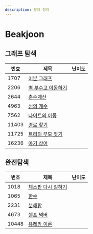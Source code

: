 ```yaml
---
description: 문제 정리
---
```


# Beakjoon

## 그래프 탐색

| 번호    | 제목                                                 | 난이도                                                           |
| ----- | -------------------------------------------------- | ------------------------------------------------------------- |
| 1707  | [이분 그래프](../baekjoon/undefined/gold.md#1707)       | <img src="../.gitbook/assets/12.svg" alt="" data-size="line"> |
| 2206  | [벽 부수고 이동하기](../baekjoon/undefined/gold.md#2206)   | <img src="../.gitbook/assets/13.svg" alt="" data-size="line"> |
| 2644  | [촌수계산](../baekjoon/undefined/silver.md#2644)       | <img src="../.gitbook/assets/9.svg" alt="" data-size="line">  |
| 4963  | [섬의 개수](../baekjoon/undefined/silver.md#4963)      | <img src="../.gitbook/assets/9.svg" alt="" data-size="line">  |
| 7562  | [나이트의 이동](../baekjoon/undefined/silver.md#7562)    | <img src="../.gitbook/assets/10.svg" alt="" data-size="line"> |
| 11403 | [경로 찾기](../baekjoon/undefined/silver.md#11403)     | <img src="../.gitbook/assets/10.svg" alt="" data-size="line"> |
| 11725 | [트리의 부모 찾기](../baekjoon/undefined/silver.md#11725) | <img src="../.gitbook/assets/9.svg" alt="" data-size="line">  |
| 16236 | [아기 상어](../baekjoon/undefined/gold.md#16236)       | <img src="../.gitbook/assets/13.svg" alt="" data-size="line"> |

## 완전탐색

| 번호    | 제목                                                   | 난이도                                                              |
| ----- | ---------------------------------------------------- | ---------------------------------------------------------------- |
| 1018  | [체스판 다시 칠하기](../baekjoon/undefined-1/silver.md#1018) | <img src="../.gitbook/assets/7 (1).svg" alt="" data-size="line"> |
| 1065  | [한수](../baekjoon/undefined-1/silver.md#1065)         | <img src="../.gitbook/assets/7 (1).svg" alt="" data-size="line"> |
| 2231  | [분해합](../baekjoon/undefined-1/bronze.md#2231)        | <img src="../.gitbook/assets/4.svg" alt="" data-size="line">     |
| 4673  | [셀프 넘버](../baekjoon/undefined-1/silver.md#4673)      | <img src="../.gitbook/assets/6.svg" alt="" data-size="line">     |
| 10448 | [유레카 이론](../baekjoon/undefined-1/bronze.md#10448)    | <img src="../.gitbook/assets/5.svg" alt="" data-size="line">     |
